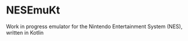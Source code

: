 # NESEmuKt
Work in progress emulator for the Nintendo Entertainment System (NES), written in Kotlin
